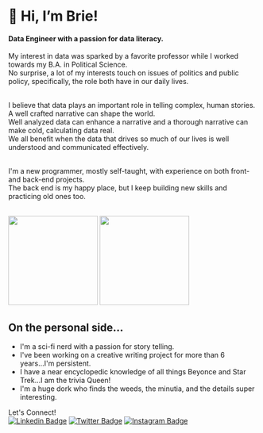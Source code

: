 # 👋 Hi, I’m Brie!

<h4> Data Engineer with a passion for data literacy.</h4>

My interest in data was sparked by a favorite professor while I worked towards my B.A. in Political Science.<br>
No surprise, a lot of my interests touch on issues of politics and public policy, specifically, the role both have in our daily lives.<br><br>

I believe that data plays an important role in telling complex, human stories. A well crafted narrative can shape the world.<br>
Well analyzed data can enhance a narrative and a thorough narrative can make cold, calculating data real.<br>
We all benefit when the data that drives so much of our lives is well understood and communicated effectively. <br><br>

I'm a new programmer, mostly self-taught, with experience on both front- and back-end projects.<br>
The back end is my happy place, but I keep building new skills and practicing old ones too.<br><br>

<p>
  <img height="180em" src="https://github-readme-stats.vercel.app/api?username=BriePowell&show_icons=true&hide_border=true&&count_private=true&include_all_commits=true" />
  <img height="180em" src="https://github-readme-stats.vercel.app/api/top-langs/?username=BriePowell&exclude_repo=KNN-Image-Classification&show_icons=true&hide_border=true&layout=compact&langs_count=8"/>
</p>

## On the personal side...
- I'm a sci-fi nerd with a passion for story telling.
- I've been working on a creative writing project for more than 6 years...I'm persistent.
- I have a near encyclopedic knowledge of all things Beyonce and Star Trek...I am the trivia Queen!
- I'm a huge dork who finds the weeds, the minutia, and the details super interesting. 

<!--![Spock, logical](href="https://giphy.com/gifs/star-trek-wow-spock-n8SkNR77udWlG") -->

Let's Connect!<br>
[![Linkedin Badge](https://img.shields.io/badge/-LinkedIn-0e76a8?style=flat-square&logo=Linkedin&logoColor=white)](https://linkedin.com/in/briepowell)
[![Twitter Badge](https://img.shields.io/badge/-Twitter-00acee?style=flat-square&logo=Twitter&logoColor=white)](https://twitter.com/@92Brie)
[![Instagram Badge](https://img.shields.io/badge/-Instagram-e4405f?style=flat-square&logo=Instagram&logoColor=white)](https://instagram.com/briebrie92)
 
